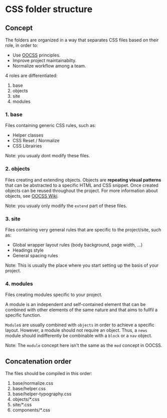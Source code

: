 CSS folder structure
==================== 

## Concept
The folders are organized in a way that separates CSS files based on their role, in order to:

* Use [OOCSS](https://github.com/stubbornella/oocss) principles.
* Improve project maintainabilty.
* Normalize workflow among a team.

4 roles are differentiated:

1. base
2. objects
3. site
4. modules

### 1. base
Files containing generic CSS rules, such as:
* Helper classes
* CSS Reset / Normalize
* CSS Librairies

Note: you usualy dont modify these files.

### 2. objects
Files creating and extending objects.
Objects are **repeating visual patterns** that can be abstracted to a specific HTML and CSS snippet. Once created objects can be reused throughout the project.
For more information about objects, see [OOCSS Wiki](https://github.com/stubbornella/oocss/wiki).

Note: you usualy only modify the `extend` part of these files.

### 3. site
Files containing very general rules that are specific to the project/site, such as:
* Global wrapper layout rules (body background, page width, ...)
* Headings style
* General spacing rules

Note: This is usually the place where you start setting up the basis of your project.

### 4. modules
Files creating modules specific to your project.

A module is an independent and self-contained element that can be combined with other elements of the same nature and that aims to fullfil a specific function.

`Module`s are usually combined with `objects` in order to achieve a specific layout. However, a module should not require an object.
Thus, a `news` module should indifferently be combinable with a `block` or a `nav` object.

Note: The `module` concept here isn't the same as the `mod` concept in OOCSS.

## Concatenation order
The files should be compiled in this order:

1. base/normalize.css
2. base/helper.css
3. base/helper-typography.css
4. objects/*.css
5. site/*.css
6. components/*.css